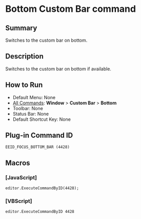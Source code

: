 # Bottom Custom Bar command

## Summary

Switches to the custom bar on bottom.

## Description

Switches to the custom bar on bottom if available.

## How to Run

- Default Menu: None
- [All Commands](../tools/all_commands): **Window**
\> **Custom Bar** \> **Bottom**
- Toolbar: None
- Status Bar: None
- Default Shortcut Key: None

## Plug-in Command ID

```
EEID_FOCUS_BOTTOM_BAR (4428)```

## Macros

### \[JavaScript\]

```
editor.ExecuteCommandByID(4428);
```

### \[VBScript\]

```
editor.ExecuteCommandByID 4428
```
